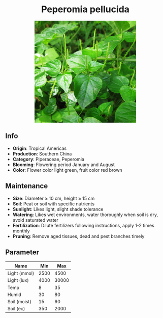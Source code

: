 <h1 align='center'>Peperomia pellucida</h1>
<p align="center">
    <img 
        align='center'
        width='320'
        src="../images/peperomia pellucida.png" 
        alt='Peperomia pellucida' />
</p>

## Info

 - **Origin**: Tropical Americas
 - **Production**: Southern China
 - **Category**: Piperaceae, Peperomia
 - **Blooming**: Flowering period January and August
 - **Color**: Flower color light green, fruit color red brown

## Maintenance

 - **Size**: Diameter ≥ 10 cm, height ≥ 15 cm
 - **Soil**: Peat or soil with specific nutrients
 - **Sunlight**: Likes light, slight shade tolerance
 - **Watering**: Likes wet environments, water thoroughly when soil is dry, avoid saturated water
 - **Fertilization**: Dilute fertilizers following instructions, apply 1-2 times monthly
 - **Pruning**: Remove aged tissues, dead and pest branches timely

## Parameter

| Name         | Min  | Max   |
|--------------|------|-------|
| Light (mmol) | 2500 | 4500  |
| Light (lux)  | 4000 | 30000 |
| Temp         | 8    | 35    |
| Humid        | 30   | 80    |
| Soil (moist) | 15   | 60    |
| Soil (ec)    | 350  | 2000  |